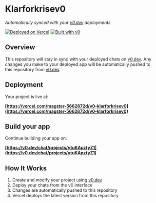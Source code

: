 # Klarforkrisev0

*Automatically synced with your [v0.dev](https://v0.dev) deployments*

[![Deployed on Vercel](https://img.shields.io/badge/Deployed%20on-Vercel-black?style=for-the-badge&logo=vercel)](https://vercel.com/magster-5662872d/v0-klarforkrisev0)
[![Built with v0](https://img.shields.io/badge/Built%20with-v0.dev-black?style=for-the-badge)](https://v0.dev/chat/projects/ytuKApztyZ1)

## Overview

This repository will stay in sync with your deployed chats on [v0.dev](https://v0.dev).
Any changes you make to your deployed app will be automatically pushed to this repository from [v0.dev](https://v0.dev).

## Deployment

Your project is live at:

**[https://vercel.com/magster-5662872d/v0-klarforkrisev0](https://vercel.com/magster-5662872d/v0-klarforkrisev0)**

## Build your app

Continue building your app on:

**[https://v0.dev/chat/projects/ytuKApztyZ1](https://v0.dev/chat/projects/ytuKApztyZ1)**

## How It Works

1. Create and modify your project using [v0.dev](https://v0.dev)
2. Deploy your chats from the v0 interface
3. Changes are automatically pushed to this repository
4. Vercel deploys the latest version from this repository